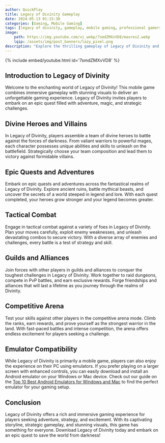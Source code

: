 ```yaml
---
author: QuickPlay
title: Legacy of Divinity Gameplay
date: 2024-05-13 01:15:30
categories: [Gaming, Mobile Gaming]
tags: [legacy of divinity, gameplay, mobile gaming, professional gamers]
image: 
    path: https://img.youtube.com/vi_webp/7smdZMXvVD8/maxres2.webp
    lqip: /assets/img/post_banners/lazy_pixel.png
description: "Explore the thrilling gameplay of Legacy of Divinity and master its strategic challenges."
---
```


{% include embed/youtube.html id='7smdZMXvVD8' %}

## Introduction to Legacy of Divinity

Welcome to the enchanting world of Legacy of Divinity! This mobile game combines immersive gameplay with stunning visuals to deliver an unforgettable gaming experience. Legacy of Divinity invites players to embark on an epic quest filled with adventure, magic, and strategic challenges.

## Divine Heroes and Villains

In Legacy of Divinity, players assemble a team of divine heroes to battle against the forces of darkness. From valiant warriors to powerful mages, each character possesses unique abilities and skills to unleash on the battlefield. Strategically choose your team composition and lead them to victory against formidable villains.

## Epic Quests and Adventures

Embark on epic quests and adventures across the fantastical realms of Legacy of Divinity. Explore ancient ruins, battle mythical beasts, and uncover the secrets of a world steeped in legend and lore. With each quest completed, your heroes grow stronger and your legend becomes greater.

## Tactical Combat

Engage in tactical combat against a variety of foes in Legacy of Divinity. Plan your moves carefully, exploit enemy weaknesses, and unleash devastating combos to secure victory. With a diverse array of enemies and challenges, every battle is a test of strategy and skill.

## Guilds and Alliances

Join forces with other players in guilds and alliances to conquer the toughest challenges in Legacy of Divinity. Work together to raid dungeons, compete in PvP battles, and earn exclusive rewards. Forge friendships and alliances that will last a lifetime as you journey through the realms of Divinity.

## Competitive Arena

Test your skills against other players in the competitive arena mode. Climb the ranks, earn rewards, and prove yourself as the strongest warrior in the land. With fast-paced battles and intense competition, the arena offers endless excitement for players seeking a challenge.

## Emulator Compatibility

While Legacy of Divinity is primarily a mobile game, players can also enjoy the experience on their PC using emulators. If you prefer playing on a larger screen with enhanced controls, you can easily download and install an Android emulator on your Windows or Mac device. Check out our guide on the [Top 10 Best Android Emulators for Windows and Mac](https://quickplaymobile.github.io/posts/Top-10-Best-Android-Emulators-for-Windows-and-Mac/) to find the perfect emulator for your gaming setup.

## Conclusion

Legacy of Divinity offers a rich and immersive gaming experience for players seeking adventure, strategy, and excitement. With its captivating storyline, strategic gameplay, and stunning visuals, this game has something for everyone. Download Legacy of Divinity today and embark on an epic quest to save the world from darkness!
